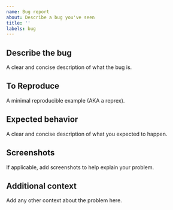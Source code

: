 ```yaml
---
name: Bug report
about: Describe a bug you've seen
title: ''
labels: bug
---
```


## Describe the bug
A clear and concise description of what the bug is.

## To Reproduce
A minimal reproducible example (AKA a reprex).

## Expected behavior
A clear and concise description of what you expected to happen.

## Screenshots
If applicable, add screenshots to help explain your problem.

## Additional context
Add any other context about the problem here.
